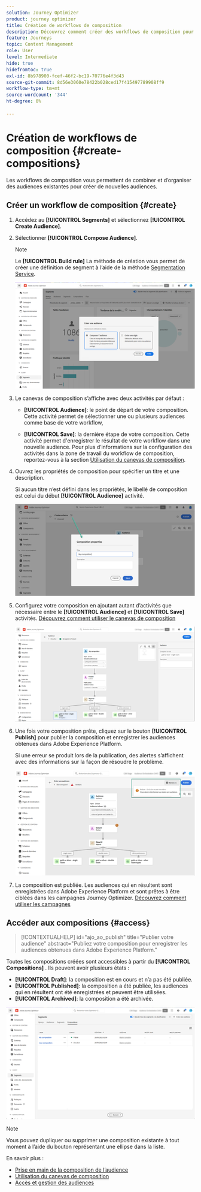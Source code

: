 ```yaml
---
solution: Journey Optimizer
product: journey optimizer
title: Création de workflows de composition
description: Découvrez comment créer des workflows de composition pour combiner et organiser des audiences existantes.
feature: Journeys
topic: Content Management
role: User
level: Intermediate
hide: true
hidefromtoc: true
exl-id: 8b978900-fcef-46f2-bc19-70776e4f3d43
source-git-commit: 8d56e3060e78422b028ced17f415497789908ff9
workflow-type: tm+mt
source-wordcount: '344'
ht-degree: 0%

---
```


# Création de workflows de composition {#create-compositions}

Les workflows de composition vous permettent de combiner et d’organiser des audiences existantes pour créer de nouvelles audiences.

## Créer un workflow de composition {#create}

1. Accédez au **[!UICONTROL Segments]** et sélectionnez **[!UICONTROL Create Audience]**.

1. Sélectionner **[!UICONTROL Compose Audience]**.

   >[!NOTE]
   >
   >Le **[!UICONTROL Build rule]** La méthode de création vous permet de créer une définition de segment à l’aide de la méthode [Segmentation Service](https://experienceleague.adobe.com/docs/experience-platform/segmentation/ui/overview.html).

   ![](assets/audiences-create.png)

1. Le canevas de composition s’affiche avec deux activités par défaut :

   * **[!UICONTROL Audience]**: le point de départ de votre composition. Cette activité permet de sélectionner une ou plusieurs audiences comme base de votre workflow,

   * **[!UICONTROL Save]**: la dernière étape de votre composition. Cette activité permet d&#39;enregistrer le résultat de votre workflow dans une nouvelle audience.
   Pour plus d’informations sur la configuration des activités dans la zone de travail du workflow de composition, reportez-vous à la section [Utilisation du canevas de composition](composition-canvas.md).

1. Ouvrez les propriétés de composition pour spécifier un titre et une description.

   Si aucun titre n’est défini dans les propriétés, le libellé de composition est celui du début **[!UICONTROL Audience]** activité.

   ![](assets/audiences-properties.png)

1. Configurez votre composition en ajoutant autant d’activités que nécessaire entre le **[!UICONTROL Audience]** et **[!UICONTROL Save]** activités. [Découvrez comment utiliser le canevas de composition](composition-canvas.md)

   ![](assets/audiences-publish.png)

1. Une fois votre composition prête, cliquez sur le bouton **[!UICONTROL Publish]** pour publier la composition et enregistrer les audiences obtenues dans Adobe Experience Platform.

   Si une erreur se produit lors de la publication, des alertes s’affichent avec des informations sur la façon de résoudre le problème.

   ![](assets/audiences-alerts.png)

1. La composition est publiée. Les audiences qui en résultent sont enregistrées dans Adobe Experience Platform et sont prêtes à être ciblées dans les campagnes Journey Optimizer. [Découvrez comment utiliser les campagnes](../campaigns/get-started-with-campaigns.md)

## Accéder aux compositions {#access}

>[!CONTEXTUALHELP]
>id="ajo_ao_publish"
>title="Publier votre audience"
>abstract="Publiez votre composition pour enregistrer les audiences obtenues dans Adobe Experience Platform."

Toutes les compositions créées sont accessibles à partir du **[!UICONTROL Compositions]** . Ils peuvent avoir plusieurs états :

* **[!UICONTROL Draft]**: la composition est en cours et n’a pas été publiée.
* **[!UICONTROL Published]**: la composition a été publiée, les audiences qui en résultent ont été enregistrées et peuvent être utilisées.
* **[!UICONTROL Archived]**: la composition a été archivée.

![](assets/audiences-compositions.png)

>[!NOTE]
>
>Vous pouvez dupliquer ou supprimer une composition existante à tout moment à l’aide du bouton représentant une ellipse dans la liste.

En savoir plus :

* [Prise en main de la composition de l’audience](get-started-audience-orchestration.md)
* [Utilisation du canevas de composition](composition-canvas.md)
* [Accès et gestion des audiences](access-audiences.md)
